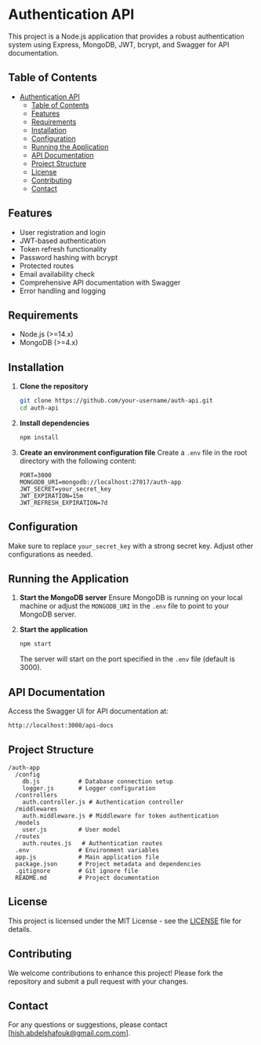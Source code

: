 # Authentication API

This project is a Node.js application that provides a robust authentication system using Express, MongoDB, JWT, bcrypt, and Swagger for API documentation.

## Table of Contents

- [Authentication API](#authentication-api)
  - [Table of Contents](#table-of-contents)
  - [Features](#features)
  - [Requirements](#requirements)
  - [Installation](#installation)
  - [Configuration](#configuration)
  - [Running the Application](#running-the-application)
  - [API Documentation](#api-documentation)
  - [Project Structure](#project-structure)
  - [License](#license)
  - [Contributing](#contributing)
  - [Contact](#contact)

## Features

- User registration and login
- JWT-based authentication
- Token refresh functionality
- Password hashing with bcrypt
- Protected routes
- Email availability check
- Comprehensive API documentation with Swagger
- Error handling and logging

## Requirements

- Node.js (>=14.x)
- MongoDB (>=4.x)

## Installation

1. **Clone the repository**

   ```bash
   git clone https://github.com/your-username/auth-api.git
   cd auth-api
   ```

2. **Install dependencies**

   ```bash
   npm install
   ```

3. **Create an environment configuration file**
   Create a `.env` file in the root directory with the following content:
   ```env
   PORT=3000
   MONGODB_URI=mongodb://localhost:27017/auth-app
   JWT_SECRET=your_secret_key
   JWT_EXPIRATION=15m
   JWT_REFRESH_EXPIRATION=7d
   ```

## Configuration

Make sure to replace `your_secret_key` with a strong secret key. Adjust other configurations as needed.

## Running the Application

1. **Start the MongoDB server**
   Ensure MongoDB is running on your local machine or adjust the `MONGODB_URI` in the `.env` file to point to your MongoDB server.

2. **Start the application**

   ```bash
   npm start
   ```

   The server will start on the port specified in the `.env` file (default is 3000).

## API Documentation

Access the Swagger UI for API documentation at:

```
http://localhost:3000/api-docs
```

## Project Structure

```
/auth-app
  /config
    db.js           # Database connection setup
    logger.js       # Logger configuration
  /controllers
    auth.controller.js # Authentication controller
  /middlewares
    auth.middleware.js # Middleware for token authentication
  /models
    user.js         # User model
  /routes
    auth.routes.js   # Authentication routes
  .env              # Environment variables
  app.js            # Main application file
  package.json      # Project metadata and dependencies
  .gitignore        # Git ignore file
  README.md         # Project documentation
```

## License

This project is licensed under the MIT License - see the [LICENSE](LICENSE) file for details.

## Contributing

We welcome contributions to enhance this project! Please fork the repository and submit a pull request with your changes.

## Contact

For any questions or suggestions, please contact [hish.abdelshafouk@gmail.com.com].
